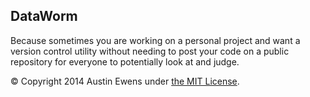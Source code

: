 DataWorm
--------

Because sometimes you are working on a personal project and want a version 
control utility without needing to post your code on a public repository for 
everyone to potentially look at and judge.

&copy; Copyright 2014 Austin Ewens under [the MIT License](LICENSE).
